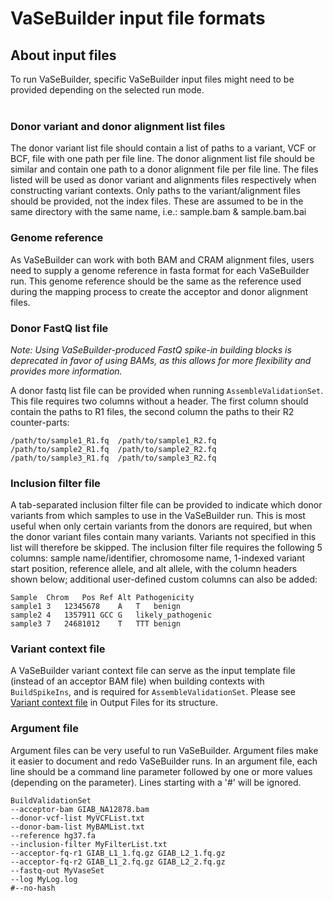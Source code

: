 # VaSeBuilder input file formats

## About input files
To run VaSeBuilder, specific VaSeBuilder input files might need to be provided depending on the selected run mode.<br />
<br />

### Donor variant and donor alignment list files
The donor variant list file should contain a list of paths to a variant, VCF or BCF, file with one path per file line.
The donor alignment list file should be similar and contain one path to a donor alignment file per file line.
The files listed will be used as donor variant and alignments files respectively when constructing variant contexts.
Only paths to the variant/alignment files should be provided, not the index files. These are assumed to be in the same 
directory with the same name, i.e.: sample.bam & sample.bam.bai

### Genome reference
As VaSeBuilder can work with both BAM and CRAM alignment files, users need to supply a genome reference in fasta format for each VaSeBuilder run. This genome reference should be the same as the reference used during the mapping process to create the acceptor and donor alignment files.

### Donor FastQ list file
_Note: Using VaSeBuilder-produced FastQ spike-in building blocks is deprecated in favor of using BAMs, as this allows for more flexibility and provides more information._

A donor fastq list file can be provided when running `AssembleValidationSet`. This file requires two columns without a header. The first column should contain the paths to R1 files, the second column the paths to their R2 counter-parts:

```text
/path/to/sample1_R1.fq	/path/to/sample1_R2.fq
/path/to/sample2_R1.fq	/path/to/sample2_R2.fq
/path/to/sample3_R1.fq	/path/to/sample3_R2.fq
```

### Inclusion filter file
A tab-separated inclusion filter file can be provided to indicate which donor variants from which samples to use in the VaSeBuilder run. This is most useful when only certain variants from the donors are required, but when the donor variant files contain many variants.
Variants not specified in this list will therefore be skipped.
The inclusion filter file requires the following 5 columns: sample name/identifier, chromosome name, 1-indexed variant start position, reference allele, and alt allele, with the column headers shown below; additional user-defined custom columns can also be added:

```text
Sample	Chrom	Pos	Ref	Alt	Pathogenicity
sample1	3	12345678	A	T	benign
sample2	4	1357911	GCC	G	likely_pathogenic
sample3	7	24681012	T	TTT	benign
```

### Variant context file
A VaSeBuilder variant context file can serve as the input template file (instead of an acceptor BAM file) when building contexts with `BuildSpikeIns`, and is required for `AssembleValidationSet`. Please see [Variant context file](output_files.md#variant-context-file) in Output Files for its structure.

### Argument file
Argument files can be very useful to run VaSeBuilder. Argument files make it easier to document and redo VaSeBuilder runs. In an argument file, each line should be a command line parameter followed by one or more values (depending on the parameter). Lines starting with a '#' will be ignored. 

```text
BuildValidationSet  
--acceptor-bam GIAB_NA12878.bam  
--donor-vcf-list MyVCFList.txt  
--donor-bam-list MyBAMList.txt  
--reference hg37.fa  
--inclusion-filter MyFilterList.txt  
--acceptor-fq-r1 GIAB_L1_1.fq.gz GIAB_L2_1.fq.gz  
--acceptor-fq-r2 GIAB_L1_2.fq.gz GIAB_L2_2.fq.gz  
--fastq-out MyVaseSet  
--log MyLog.log  
#--no-hash
```
